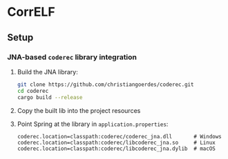 # CorrELF

## Setup

### JNA-based `coderec` library integration

1. Build the JNA library:
   ```bash
   git clone https://github.com/christiangoerdes/coderec.git
   cd coderec
   cargo build --release
   ```
2. Copy the built lib into the project resources

3. Point Spring at the library in `application.properties`:
   ```properties
   coderec.location=classpath:coderec/coderec_jna.dll       # Windows
   coderec.location=classpath:coderec/libcoderec_jna.so     # Linux
   coderec.location=classpath:coderec/libcoderec_jna.dylib  # macOS
   ```